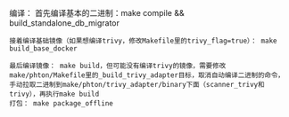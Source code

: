 编译：
    首先编译基本的二进制：make compile && build_standalone_db_migrator
    
    接着编译基础镜像（如果想编译trivy，修改Makefile里的trivy_flag=true）： make build_base_docker

    最后编译镜像： make build，但可能没有编译trivy的镜像，需要修改make/phton/Makefile里的_build_trivy_adapter目标，取消自动编译二进制的命令，手动拉取二进制到make/phton/trivy_adapter/binary下面（scanner_trivy和trivy），再执行make build
    打包： make package_offline
